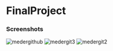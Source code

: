 ﻿# FinalProject
### Screenshots

![medergithub](https://user-images.githubusercontent.com/106107255/170816333-fc277011-4eda-4e50-9feb-0708a7b6251c.png)
![medergit3](https://user-images.githubusercontent.com/106107255/170816334-ecea2061-7b1b-43f4-ac36-2ecfadcc4a65.png)
![medergit2](https://user-images.githubusercontent.com/106107255/170816339-533db9ca-248d-44f3-9ea4-bab0ab26ce7f.png)
